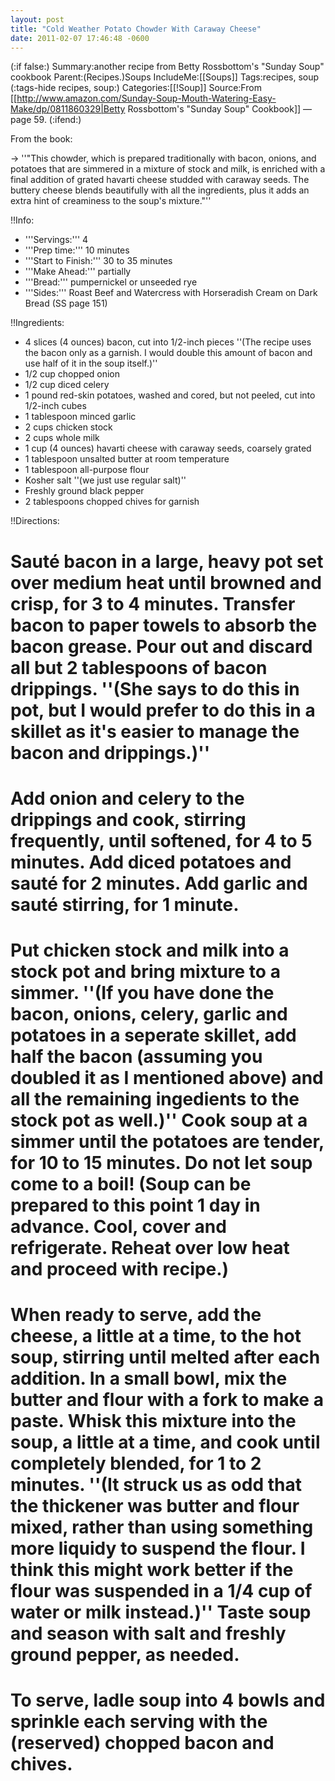 ```yaml
---
layout: post
title: "Cold Weather Potato Chowder With Caraway Cheese"
date: 2011-02-07 17:46:48 -0600
---
```

(:if false:)
Summary:another recipe from Betty Rossbottom's "Sunday Soup" cookbook
Parent:(Recipes.)Soups
IncludeMe:[[Soups]]
Tags:recipes, soup
(:tags-hide recipes, soup:)
Categories:[[!Soup]]
Source:From [[http://www.amazon.com/Sunday-Soup-Mouth-Watering-Easy-Make/dp/0811860329|Betty Rossbottom's "Sunday Soup" Cookbook]] &mdash; page 59.
(:ifend:)





From the book:

-> ''"This chowder, which is prepared traditionally with bacon, onions, and potatoes that are simmered in a mixture of stock and milk, is enriched with a final addition of grated havarti cheese studded with caraway seeds. The buttery cheese blends beautifully with all the ingredients, plus it adds an extra hint of creaminess to the soup's mixture."''

!!Info:
* '''Servings:''' 4
* '''Prep time:''' 10 minutes
* '''Start to Finish:''' 30 to 35 minutes
* '''Make Ahead:''' partially
* '''Bread:''' pumpernickel or unseeded rye
* '''Sides:''' Roast Beef and Watercress with Horseradish Cream on Dark Bread (SS page 151)

!!Ingredients:
* 4 slices (4 ounces) bacon, cut into 1/2-inch pieces ''(The recipe uses the bacon only as a garnish. I would double this amount of bacon and use half of it in the soup itself.)''
* 1/2 cup chopped onion
* 1/2 cup diced celery
* 1 pound red-skin potatoes, washed and cored, but not peeled, cut into 1/2-inch cubes
* 1 tablespoon minced garlic
* 2 cups chicken stock
* 2 cups whole milk
* 1 cup (4 ounces) havarti cheese with caraway seeds, coarsely grated
* 1 tablespoon unsalted butter at room temperature
* 1 tablespoon all-purpose flour
* Kosher salt ''(we just use regular salt)''
* Freshly ground black pepper
* 2 tablespoons chopped chives for garnish

!!Directions:
# Saut&eacute; bacon in a large, heavy pot set over medium heat until browned and crisp, for 3 to 4 minutes. Transfer bacon to paper towels to absorb the bacon grease. Pour out and discard all but 2 tablespoons of bacon drippings. ''(She says to do this in pot, but I would prefer to do this in a skillet as it's easier to manage the bacon and drippings.)''

# Add onion and celery to the drippings and cook, stirring frequently, until softened, for 4 to 5 minutes. Add diced potatoes and saut&eacute; for 2 minutes. Add garlic and saut&eacute; stirring, for 1 minute.

# Put chicken stock and milk into a stock pot and bring mixture to a simmer. ''(If you have done the bacon, onions, celery, garlic and potatoes in a seperate skillet, add half the bacon (assuming you doubled it as I mentioned above) and all the remaining ingedients to the stock pot as well.)'' Cook soup at a simmer until the potatoes are tender, for 10 to 15 minutes. Do not let soup come to a boil! (Soup can be prepared to this point 1 day in advance. Cool, cover and refrigerate. Reheat over low heat and proceed with recipe.)

# When ready to serve, add the cheese, a little at a time, to the hot soup, stirring until melted after each addition. In a small bowl, mix the butter and flour with a fork to make a paste. Whisk this mixture into the soup, a little at a time, and cook until completely blended, for 1 to 2 minutes. ''(It struck us as odd that the thickener was butter and flour mixed, rather than using something more liquidy to suspend the flour. I think this might work better if the flour was suspended in a 1/4 cup of water or milk instead.)'' Taste soup and season with salt and freshly ground pepper, as needed.

# To serve, ladle soup into 4 bowls and sprinkle each serving with the (reserved) chopped bacon and chives.


